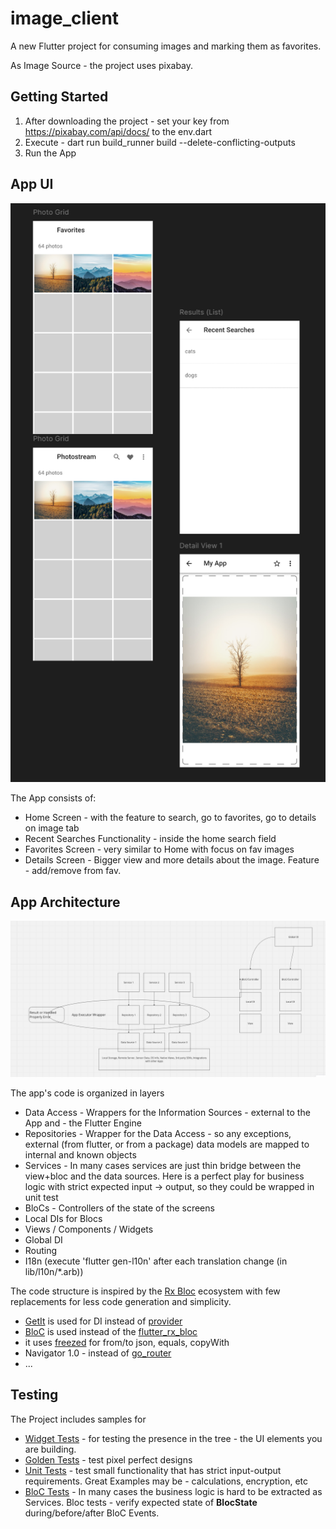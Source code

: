 # image_client

A new Flutter project for consuming images and marking them as favorites.

As Image Source - the project uses pixabay.

## Getting Started

1. After downloading the project - set your key from https://pixabay.com/api/docs/ to the env.dart
2. Execute - dart run build_runner build --delete-conflicting-outputs
3. Run the App

## App UI

![App UI](app_ui.png)

The App consists of:

- Home Screen - with the feature to search, go to favorites, go to details on image tab
- Recent Searches Functionality - inside the home search field
- Favorites Screen - very similar to Home with focus on fav images
- Details Screen - Bigger view and more details about the image. Feature - add/remove from fav.

## App Architecture

![App Architecture](architecture.png)

The app's code is organized in layers

- Data Access - Wrappers for the Information Sources - external to the App and - the Flutter Engine
- Repositories - Wrapper for the Data Access - so any exceptions, external (from flutter, or from a
  package) data models are mapped to internal and known objects
- Services - In many cases services are just thin bridge between the view+bloc and the data sources.
  Here is a perfect play for business logic with strict expected input -> output, so they could be wrapped in unit test
- BloCs - Controllers of the state of the screens 
- Local DIs for Blocs 
- Views / Components / Widgets
- Global DI
- Routing
- I18n (execute 'flutter gen-l10n' after each translation change (in lib/l10n/*.arb))

The code structure is inspired by the [Rx Bloc](https://pub.dev/packages/rx_bloc) ecosystem with few
replacements for less code generation and simplicity.

- [GetIt](https://pub.dev/packages/get_it) is used for DI instead
  of [provider](https://pub.dev/packages/provider)
- [BloC](https://pub.dev/packages/bloc)  is used instead of
  the [flutter_rx_bloc](https://pub.dev/packages/flutter_rx_bloc)
- it uses [freezed](https://pub.dev/packages/freezed) for from/to json, equals, copyWith
- Navigator 1.0 - instead of [go_router](https://pub.dev/packages/go_router)
- ...

## Testing

The Project includes samples for

- [Widget Tests](https://github.com/tomavelev/image_client/tree/master/test/widget_tests) - for testing the presence in the tree - the UI elements you are building.
- [Golden Tests](https://github.com/tomavelev/image_client/tree/master/test/golden_tests) - test pixel perfect designs
- [Unit Tests](https://github.com/tomavelev/image_client/tree/master/test/unit_tests) - test small functionality that has strict input-output requirements. Great Examples
  may be - calculations, encryption, etc
- [BloC Tests](https://github.com/tomavelev/image_client/tree/master/test/bloc_tests) - In many cases the business logic is hard to be extracted as Services. Bloc tests -
  verify expected state of **BlocState** during/before/after BloC Events.

